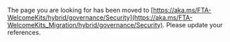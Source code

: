 The page you are looking for has been moved to [https://aka.ms/FTA-WelcomeKits/hybrid/governance/Security](https://aka.ms/FTA-WelcomeKits_Migration/hybrid/governance/Security). Please update your references.
